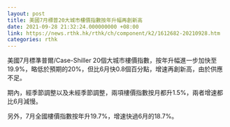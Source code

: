 ```yaml
---
layout: post
title: 美國7月標普20大城市樓價指數按年升幅再創新高
date: 2021-09-28 21:32:24.000000000 +08:00
link: https://news.rthk.hk/rthk/ch/component/k2/1612682-20210928.htm
categories: rthk
---
```


美國7月標準普爾/Case-Shiller 20個大城市樓價指數，按年升幅進一步加快至19.9%，略低於預期的20%，但比6月快0.8個百分點，增速再創新高，由於供應不足。

期內，經季節調整以及未經季節調整，兩項樓價指數按月都升1.5%，兩者增速都比6月減慢。

另外，7月全國樓價指數按年升19.7%，增速快過6月的18.7%。
